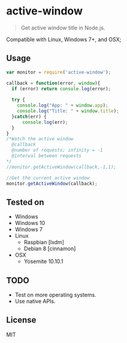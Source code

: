 # active-window
> Get active window title in Node.js.

Compatible with Linux, Windows 7+, and OSX;

## Usage

```javascript
var monitor = require('active-window');

callback = function(error, window){
  if (error) return console.log(error);
  
  try {
    console.log("App: " + window.app);
    console.log("Title: " + window.title);
  }catch(err) {
      console.log(err);
  } 
}
/*Watch the active window 
  @callback
  @number of requests; infinity = -1 
  @interval between requests
*/
//monitor.getActiveWindow(callback,-1,1);

//Get the current active window
monitor.getActiveWindow(callback);


```
## Tested on
- Windows
 - Windows 10
 - Windows 7
- Linux 
  - Raspbian [lxdm]
  - Debian 8 [cinnamon]
- OSX
  - Yosemite 10.10.1

## TODO

- Test on more operating systems.
- Use native APIs. 

## License

MIT
